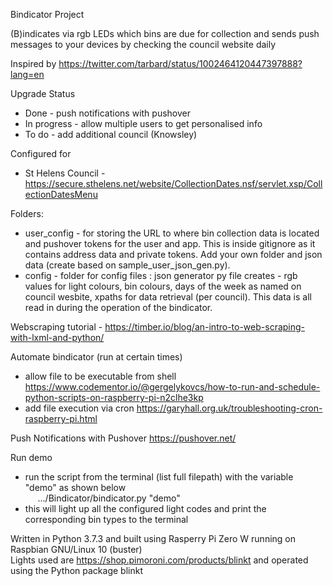 Bindicator Project

(B)indicates via rgb LEDs which bins are due for collection and sends push messages to your devices by checking the council website daily

Inspired by https://twitter.com/tarbard/status/1002464120447397888?lang=en

Upgrade Status
* Done - push notifications with pushover
* In progress - allow multiple users to get personalised info
* To do - add additional council (Knowsley)

Configured for
* St Helens Council - https://secure.sthelens.net/website/CollectionDates.nsf/servlet.xsp/CollectionDatesMenu

Folders:

* user_config - for storing the URL to where bin collection data is located and pushover tokens for the user and app. This is inside gitignore as it contains address data and private tokens. Add your own folder and json data (create based on sample_user_json_gen.py).
* config - folder for config files : json generator py file creates - rgb values for light colours, bin colours, days of the week as named on council wesbite, xpaths for data retrieval (per council). This data is all read in during the operation of the bindicator.

Webscraping tutorial - https://timber.io/blog/an-intro-to-web-scraping-with-lxml-and-python/

Automate bindicator (run at certain times)
* allow file to be executable from shell https://www.codementor.io/@gergelykovcs/how-to-run-and-schedule-python-scripts-on-raspberry-pi-n2clhe3kp
* add file execution via cron https://garyhall.org.uk/troubleshooting-cron-raspberry-pi.html

Push Notifications with Pushover
https://pushover.net/

Run demo
* run the script from the terminal (list full filepath) with the variable "demo" as shown below </br>
&nbsp;&nbsp;&nbsp;&nbsp; .../Bindicator/bindicator.py "demo" 
* this will light up all the configured light codes and print the corresponding bin types to the terminal

Written in Python 3.7.3 and built using Rasperry Pi Zero W running on Raspbian GNU/Linux 10 (buster) </br>
Lights used are https://shop.pimoroni.com/products/blinkt and operated using the Python package blinkt

